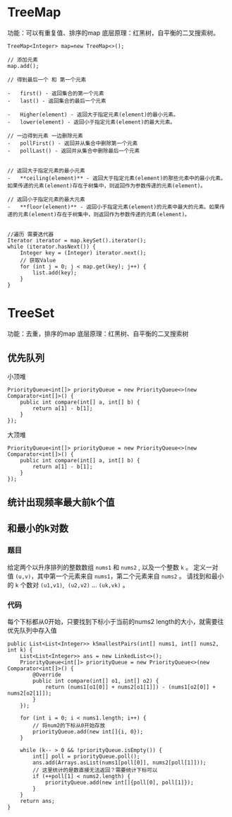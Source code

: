 # TreeMap


功能：可以有重复值、排序的map
底层原理：红黑树，自平衡的二叉搜索树。

```
TreeMap<Integer> map=new TreeMap<>();

// 添加元素
map.add();

// 得到最后一个 和 第一个元素

-   first() - 返回集合的第一个元素
-   last() - 返回集合的最后一个元素

-   Higher(element) - 返回大于指定元素(element)的最小元素。
-   lower(element) - 返回小于指定元素(element)的最大元素。

// 一边得到元素 一边删除元素
-   pollFirst() - 返回并从集合中删除第一个元素
-   pollLast() - 返回并从集合中删除最后一个元素


// 返回大于指定元素的最小元素
-   **ceiling(element)** - 返回大于指定元素(element)的那些元素中的最小元素。如果传递的元素(element)存在于树集中，则返回作为参数传递的元素(element)。

// 返回小于指定元素的最大元素
-   **floor(element)** - 返回小于指定元素(element)的元素中最大的元素。如果传递的元素(element)存在于树集中，则返回作为参数传递的元素(element)。


//遍历 需要迭代器
Iterator iterator = map.keySet().iterator();  
while (iterator.hasNext()) {  
    Integer key = (Integer) iterator.next();  
    // 获取Value  
    for (int j = 0; j < map.get(key); j++) {  
        list.add(key);  
    }  
}

```

# TreeSet

功能：去重，排序的map
底层原理：红黑树、自平衡的二叉搜索树


## 优先队列

小顶堆

```
PriorityQueue<int[]> priorityQueue = new PriorityQueue<>(new Comparator<int[]>() {  
    public int compare(int[] a, int[] b) {  
        return a[1] - b[1];  
    }  
});
```

大顶堆

```
PriorityQueue<int[]> priorityQueue = new PriorityQueue<>(new Comparator<int[]>() {  
    public int compare(int[] a, int[] b) {  
        return a[1] - b[1];  
    }  
});
```


## 统计出现频率最大前k个值




## 和最小的k对数


### 题目

给定两个以升序排列的整数数组 `nums1` 和 `nums2` , 以及一个整数 `k` 。
定义一对值 `(u,v)`，其中第一个元素来自 `nums1`，第二个元素来自 `nums2` 。
请找到和最小的 `k` 个数对 `(u1,v1)`,  `(u2,v2)` ... `(uk,vk)` 。

### 代码

每个下标都从0开始，只要找到下标小于当前的nums2 length的大小，就需要往优先队列中存入值

```
public List<List<Integer>> kSmallestPairs(int[] nums1, int[] nums2, int k) {  
    List<List<Integer>> ans = new LinkedList<>();  
    PriorityQueue<int[]> priorityQueue = new PriorityQueue<>(new Comparator<int[]>() {  
        @Override  
        public int compare(int[] o1, int[] o2) {  
            return (nums1[o1[0]] + nums2[o1[1]]) - (nums1[o2[0]] + nums2[o2[1]]);  
        }  
    });  
  
    for (int i = 0; i < nums1.length; i++) {  
        // 将num2的下标从0开始存放  
        priorityQueue.add(new int[]{i, 0});  
    }  
  
    while (k-- > 0 && !priorityQueue.isEmpty()) {  
        int[] poll = priorityQueue.poll();  
        ans.add(Arrays.asList(nums1[poll[0]], nums2[poll[1]]));  
        // 这里统计的是数直接无法返回？需要统计下标可以  
        if (++poll[1] < nums2.length) {  
            priorityQueue.add(new int[]{poll[0], poll[1]});  
        }  
    }  
    return ans;  
}
```


